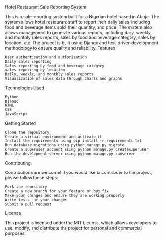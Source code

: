 Hotel Restaurant Sale Reporting System

This is a sale reporting system built for a Nigerian hotel based in Abuja. The system allows hotel restaurant staff to report their daily sales, including food and beverage items sold, their quantity, and price. The system also allows management to generate various reports, including daily, weekly, and monthly sales reports, sales by food and beverage category, sales by location, etc. The project is built using Django and test-driven development methodology to ensure quality and reliability.
Features

    User authentication and authorization
    Daily sales reporting
    Sales reporting by food and beverage category
    Sales reporting by location
    Daily, weekly, and monthly sales reports
    Visualization of sales data through charts and graphs

Technologies Used

    Python
    Django
    HTML
    CSS
    JavaScript

Getting Started

    Clone the repository
    Create a virtual environment and activate it
    Install the requirements using pip install -r requirements.txt
    Run database migrations using python manage.py migrate
    Create a superuser account using python manage.py createsuperuser
    Run the development server using python manage.py runserver

Contributing

Contributions are welcome! If you would like to contribute to the project, please follow these steps:

    Fork the repository
    Create a new branch for your feature or bug fix
    Make your changes and ensure they are working properly
    Write tests for your changes
    Submit a pull request

License

This project is licensed under the MIT License, which allows developers to use, modify, and distribute the project for personal and commercial purposes.